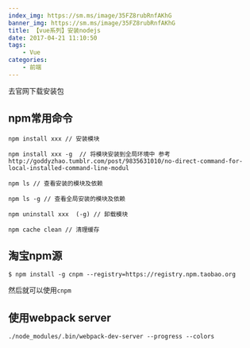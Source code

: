```yaml
---
index_img: https://sm.ms/image/35FZ8rubRnfAKhG
banner_img: https://sm.ms/image/35FZ8rubRnfAKhG
title: 【vue系列】安装nodejs
date: 2017-04-21 11:10:50
tags:
    - Vue
categories:
    - 前端
---
```


去官网下载安装包






## npm常用命令


```
npm install xxx // 安装模块

npm install xxx -g  // 将模块安装到全局环境中 参考http://goddyzhao.tumblr.com/post/9835631010/no-direct-command-for-local-installed-command-line-modul

npm ls // 查看安装的模块及依赖

npm ls -g // 查看全局安装的模块及依赖

npm uninstall xxx  (-g) // 卸载模块

npm cache clean // 清理缓存
```

## 淘宝npm源

```
$ npm install -g cnpm --registry=https://registry.npm.taobao.org
```

然后就可以使用`cnpm`


## 使用webpack server

```
./node_modules/.bin/webpack-dev-server --progress --colors
```
